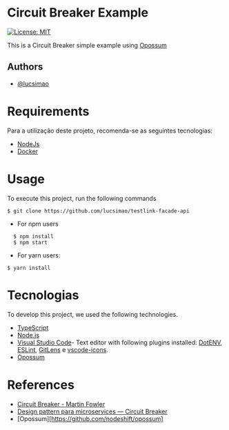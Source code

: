 # Circuit Breaker Example

[![License: MIT](https://img.shields.io/badge/License-MIT-red.svg)](https://opensource.org/licenses/MIT)

This is a Circuit Breaker simple example using [Opossum](https://github.com/nodeshift/opossum)

## Authors

- [@lucsimao](https://www.github.com/lucsimao)

# Requirements

Para a utilização deste projeto, recomenda-se as seguintes tecnologias:

- [NodeJs](https://nodejs.org/en/download/)
- [Docker](https://www.docker.com/products/docker-desktop)

# Usage

To execute this project, run the following commands

```
$ git clone https://github.com/lucsimao/testlink-facade-api
```

- For npm users

```
  $ npm install
  $ npm start
```

- For yarn users:

```
$ yarn install
```

# Tecnologias

To develop this project, we used the following technologies.

- [TypeScript](https://img.shields.io/badge/typescript-%23007ACC.svg?style=for-the-badge&logo=typescript&logoColor=white)
- [Node.js](https://nodejs.org/)
- [Visual Studio Code](https://code.visualstudio.com/)- Text editor with following plugins installed: [DotENV](https://github.com/mikestead/vscode-dotenv), [ESLint](https://github.com/Microsoft/vscode-eslint), [GitLens](https://github.com/eamodio/vscode-gitlens) e [vscode-icons](https://github.com/vscode-icons/vscode-icons).
- [Opossum](https://github.com/nodeshift/opossum)

# References

- [Circuit Breaker - Martin Fowler](https://martinfowler.com/bliki/CircuitBreaker.html)
- [Design pattern para microservices — Circuit Breaker](https://medium.com/trainingcenter/design-pattern-para-microservices-circuit-breaker-f4a5b68f73d1)
- [Opossum][https://github.com/nodeshift/opossum]

